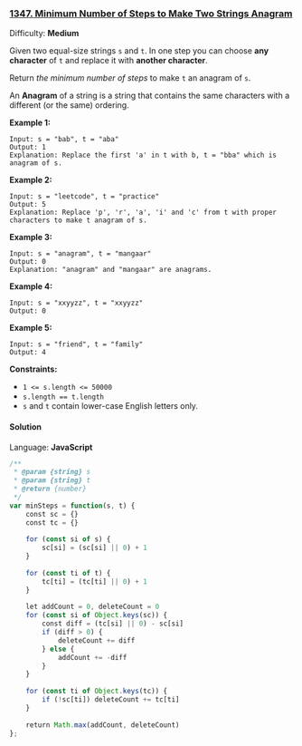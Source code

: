 ### [1347\. Minimum Number of Steps to Make Two Strings Anagram](https://leetcode.com/problems/minimum-number-of-steps-to-make-two-strings-anagram/)

Difficulty: **Medium**


Given two equal-size strings `s` and `t`. In one step you can choose **any character** of `t` and replace it with **another character**.

Return _the minimum number of steps_ to make `t` an anagram of `s`.

An **Anagram** of a string is a string that contains the same characters with a different (or the same) ordering.

**Example 1:**

```
Input: s = "bab", t = "aba"
Output: 1
Explanation: Replace the first 'a' in t with b, t = "bba" which is anagram of s.
```

**Example 2:**

```
Input: s = "leetcode", t = "practice"
Output: 5
Explanation: Replace 'p', 'r', 'a', 'i' and 'c' from t with proper characters to make t anagram of s.
```

**Example 3:**

```
Input: s = "anagram", t = "mangaar"
Output: 0
Explanation: "anagram" and "mangaar" are anagrams. 
```

**Example 4:**

```
Input: s = "xxyyzz", t = "xxyyzz"
Output: 0
```

**Example 5:**

```
Input: s = "friend", t = "family"
Output: 4
```

**Constraints:**

*   `1 <= s.length <= 50000`
*   `s.length == t.length`
*   `s` and `t` contain lower-case English letters only.


#### Solution

Language: **JavaScript**

```javascript
/**
 * @param {string} s
 * @param {string} t
 * @return {number}
 */
var minSteps = function(s, t) {
    const sc = {}
    const tc = {}
    
    for (const si of s) {
        sc[si] = (sc[si] || 0) + 1
    }
    
    for (const ti of t) {
        tc[ti] = (tc[ti] || 0) + 1
    }
    
    let addCount = 0, deleteCount = 0
    for (const si of Object.keys(sc)) {
        const diff = (tc[si] || 0) - sc[si]
        if (diff > 0) {
            deleteCount += diff
        } else {
            addCount += -diff
        }
    }
    
    for (const ti of Object.keys(tc)) {
        if (!sc[ti]) deleteCount += tc[ti]
    }
    
    return Math.max(addCount, deleteCount)
};
```